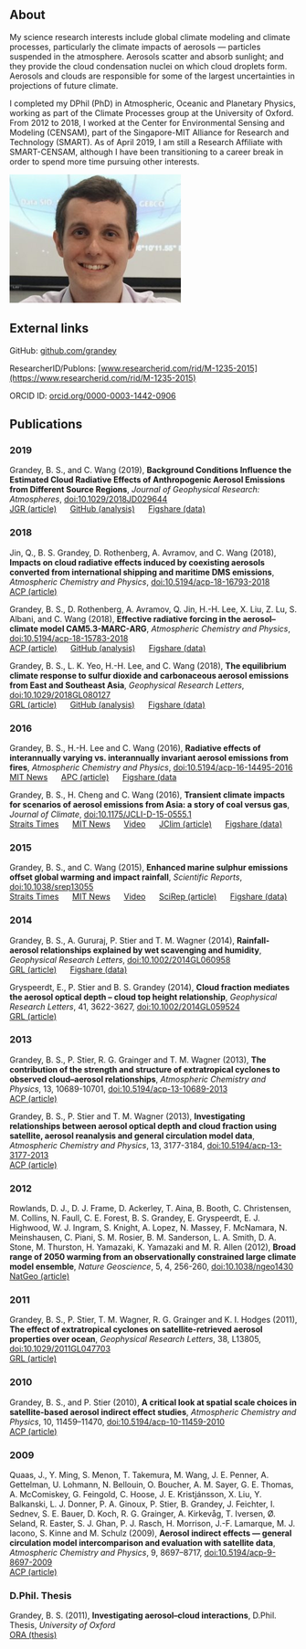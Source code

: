 ## About
My science research interests include global climate modeling and climate processes, particularly the climate impacts of aerosols — particles suspended in the atmosphere. Aerosols scatter and absorb sunlight; and they provide the cloud condensation nuclei on which cloud droplets form. Aerosols and clouds are responsible for some of the largest uncertainties in projections of future climate.

I completed my DPhil (PhD) in Atmospheric, Oceanic and Planetary Physics, working as part of the Climate Processes group at the University of Oxford. From 2012 to 2018, I worked at the Center for Environmental Sensing and Modeling (CENSAM), part of the Singapore-MIT Alliance for Research and Technology (SMART). As of April 2019, I am still a Research Affiliate with SMART-CENSAM, although I have been transitioning to a career break in order to spend more time pursuing other interests.

![Photo](dsc08007_small.jpg)

## External links
GitHub: [github.com/grandey](https://github.com/grandey)

ResearcherID/Publons: [www.researcherid.com/rid/M-1235-2015](https://www.researcherid.com/rid/M-1235-2015)

ORCID ID: [orcid.org/0000-0003-1442-0906](https://orcid.org/0000-0003-1442-0906)

## Publications

### 2019

Grandey, B. S., and C. Wang (2019), **Background Conditions Influence the Estimated Cloud Radiative Effects of Anthropogenic Aerosol Emissions from Different Source Regions**, _Journal of Geophysical Research: Atmospheres_, [doi:10.1029/2018JD029644](https://doi.org/10.1029/2018JD029644)<br/>
[JGR (article)](https://doi.org/10.1029/2018JD029644)&nbsp; &nbsp; &nbsp; 
[GitHub (analysis)](https://github.com/grandey/draft2017a-region-rfp)&nbsp; &nbsp; &nbsp; 
[Figshare (data)](https://doi.org/10.6084/m9.figshare.6972827)

### 2018

Jin, Q., B. S. Grandey, D. Rothenberg, A. Avramov, and C. Wang (2018), **Impacts on cloud radiative effects induced by coexisting aerosols converted from international shipping and maritime DMS emissions**, _Atmospheric Chemistry and Physics_, [doi:10.5194/acp-18-16793-2018](https://doi.org/10.5194/acp-18-16793-2018)<br/>
[ACP (article)](https://doi.org/10.5194/acp-18-16793-2018)

Grandey, B. S., D. Rothenberg, A. Avramov, Q. Jin, H.-H. Lee, X. Liu, Z. Lu, S. Albani, and C. Wang (2018), **Effective radiative forcing in the aerosol–climate model CAM5.3-MARC-ARG**, _Atmospheric Chemistry and Physics_, [doi:10.5194/acp-18-15783-2018](https://doi.org/10.5194/acp-18-15783-2018)<br/>
[ACP (article)](https://doi.org/10.5194/acp-18-15783-2018)&nbsp; &nbsp; &nbsp;
[GitHub (analysis)](https://github.com/grandey/p17c-marc-comparison)&nbsp; &nbsp; &nbsp;
[Figshare (data)](https://doi.org/10.6084/m9.figshare.5687812)

Grandey, B. S., L. K. Yeo, H.-H. Lee, and C. Wang (2018), **The equilibrium climate response to sulfur dioxide and carbonaceous aerosol emissions from East and Southeast Asia**, _Geophysical Research Letters_, [doi:10.1029/2018GL080127](https://doi.org/10.1029/2018GL080127)<br/>
[GRL (article)](https://doi.org/10.1029/2018GL080127)&nbsp; &nbsp; &nbsp;
[GitHub (analysis)](https://github.com/grandey/p17d-sulphur-eas-eqm)&nbsp; &nbsp; &nbsp;
[Figshare (data)](https://doi.org/10.6084/m9.figshare.6072887)

### 2016

Grandey, B. S., H.-H. Lee and C. Wang (2016), **Radiative effects of interannually varying vs. interannually invariant aerosol emissions from fires**, _Atmospheric Chemistry and Physics_, [doi:10.5194/acp-16-14495-2016](http://dx.doi.org/10.5194/acp-16-14495-2016)<br/>
[MIT News](http://news.mit.edu/2016/climate-models-may-be-overestimating-cooling-effect-of-wildfire-aerosols-1129)&nbsp; &nbsp; &nbsp;
[APC (article)](http://dx.doi.org/10.5194/acp-16-14495-2016)&nbsp; &nbsp; &nbsp;
[Figshare (data](http://dx.doi.org/10.6084/m9.figshare.3497705)

Grandey, B. S., H. Cheng and C. Wang (2016), **Transient climate impacts for scenarios of aerosol emissions from Asia: a story of coal versus gas**, _Journal of Climate_, [doi:10.1175/JCLI-D-15-0555.1](http://dx.doi.org/10.1175/JCLI-D-15-0555.1)<br/>
[Straits Times](http://www.straitstimes.com/singapore/coal-use-can-cause-water-stress-in-asia)&nbsp; &nbsp; &nbsp;
[MIT News](http://news.mit.edu/2016/higher-coal-use-asia-could-increase-water-stress-0428)&nbsp; &nbsp; &nbsp;
[Video](https://grandey.wordpress.com/2016/04/07/transient-climate-impacts-for-scenarios-of-aerosol-emissions-from-asia-a-story-of-coal-versus-gas/)&nbsp; &nbsp; &nbsp;
[JClim (article)](http://dx.doi.org/10.1175/JCLI-D-15-0555.1)&nbsp; &nbsp; &nbsp;
[Figshare (data)](http://dx.doi.org/10.6084/m9.figshare.2067084)

### 2015

Grandey, B. S., and C. Wang (2015), **Enhanced marine sulphur emissions offset global warming and impact rainfall**, _Scientific Reports_, [doi:10.1038/srep13055](http://dx.doi.org/10.1038/srep13055)<br/>
[Straits Times](http://www.straitstimes.com/singapore/shivers-over-growing-plankton-to-cool-earth)&nbsp; &nbsp; &nbsp;
[MIT News](http://news.mit.edu/2015/fertilize-ocean-cool-planet-0908)&nbsp; &nbsp; &nbsp;
[Video](https://grandey.wordpress.com/2015/08/21/enhanced-marine-sulphur-emissions-offset-global-warming-and-impact-rainfall/)&nbsp; &nbsp; &nbsp;
[SciRep (article)](http://dx.doi.org/10.1038/srep13055)&nbsp; &nbsp; &nbsp;
[Figshare (data)](http://dx.doi.org/10.6084/m9.figshare.1483372)

### 2014

Grandey, B. S., A. Gururaj, P. Stier and T. M. Wagner (2014), **Rainfall-aerosol relationships explained by wet scavenging and humidity**, _Geophysical Research Letters_, [doi:10.1002/2014GL060958](http://dx.doi.org/10.1002/2014GL060958)<br/>
[GRL (article)](http://dx.doi.org/10.1002/2014GL060958)&nbsp; &nbsp; &nbsp;
[Figshare (data)](http://dx.doi.org/10.6084/m9.figshare.1061414)

Gryspeerdt, E., P. Stier and B. S. Grandey (2014), **Cloud fraction mediates the aerosol optical depth – cloud top height relationship**, _Geophysical Research Letters_, 41, 3622-3627, [doi:10.1002/2014GL059524](http://dx.doi.org/10.1002/2014GL059524)<br/>
[GRL (article)](http://dx.doi.org/10.1002/2014GL059524)

### 2013

Grandey, B. S., P. Stier, R. G. Grainger and T. M. Wagner (2013), **The contribution of the strength and structure of extratropical cyclones to observed cloud–aerosol relationships**, _Atmospheric Chemistry and Physics_, 13, 10689-10701, [doi:10.5194/acp-13-10689-2013](http://dx.doi.org/10.5194/acp-13-10689-2013)<br/>
[ACP (article)](http://dx.doi.org/10.5194/acp-13-10689-2013)

Grandey, B. S., P. Stier and T. M. Wagner (2013), **Investigating relationships between aerosol optical depth and cloud fraction using satellite, aerosol reanalysis and general circulation model data**, _Atmospheric Chemistry and Physics_, 13, 3177-3184, [doi:10.5194/acp-13-3177-2013](http://dx.doi.org/10.5194/acp-13-3177-2013)<br/>
[ACP (article)](http://dx.doi.org/10.5194/acp-13-3177-2013)

### 2012

Rowlands, D. J., D. J. Frame, D. Ackerley, T. Aina, B. Booth, C. Christensen, M. Collins, N. Faull, C. E. Forest, B. S. Grandey, E. Gryspeerdt, E. J. Highwood, W. J. Ingram, S. Knight, A. Lopez, N. Massey, F. McNamara, N. Meinshausen, C. Piani, S. M. Rosier, B. M. Sanderson, L. A. Smith, D. A. Stone, M. Thurston, H. Yamazaki, K. Yamazaki and M. R. Allen (2012), **Broad range of 2050 warming from an observationally constrained large climate model ensemble**, _Nature Geoscience_, 5, 4, 256-260, [doi:10.1038/ngeo1430](http://dx.doi.org/10.1038/ngeo1430)<br/>
[NatGeo (article)](http://dx.doi.org/10.1038/ngeo1430)

### 2011

Grandey, B. S., P. Stier, T. M. Wagner, R. G. Grainger and K. I. Hodges (2011), **The effect of extratropical cyclones on satellite-retrieved aerosol properties over ocean**, _Geophysical Research Letters_, 38, L13805, [doi:10.1029/2011GL047703](http://dx.doi.org/10.1029/2011GL047703)<br/>
[GRL (article)](http://dx.doi.org/10.1029/2011GL047703)

### 2010

Grandey, B. S., and P. Stier (2010), **A critical look at spatial scale choices in satellite-based aerosol indirect effect studies**, _Atmospheric Chemistry and Physics_, 10, 11459–11470, [doi:10.5194/acp-10-11459-2010](http://dx.doi.org/10.5194/acp-10-11459-2010)<br/>
[ACP (article)](http://dx.doi.org/10.5194/acp-10-11459-2010)

### 2009

Quaas, J., Y. Ming, S. Menon, T. Takemura, M. Wang, J. E. Penner, A. Gettelman, U. Lohmann, N. Bellouin, O. Boucher, A. M. Sayer, G. E. Thomas, A. McComiskey, G. Feingold, C. Hoose, J. E. Kristjánsson, X. Liu, Y. Balkanski, L. J. Donner, P. A. Ginoux, P. Stier, B. Grandey, J. Feichter, I. Sednev, S. E. Bauer, D. Koch, R. G. Grainger, A. Kirkevåg, T. Iversen, Ø. Seland, R. Easter, S. J. Ghan, P. J. Rasch, H. Morrison, J.-F. Lamarque, M. J. Iacono, S. Kinne and M. Schulz (2009), **Aerosol indirect effects — general circulation model intercomparison and evaluation with satellite data**, _Atmospheric Chemistry and Physics_, 9, 8697–8717, [doi:10.5194/acp-9-8697-2009](http://dx.doi.org/10.5194/acp-9-8697-2009)<br/>
[ACP (article)](http://dx.doi.org/10.5194/acp-9-8697-2009)

### D.Phil. Thesis

Grandey, B. S. (2011), **Investigating aerosol–cloud interactions**, D.Phil. Thesis, _University of Oxford_<br/>
[ORA (thesis)](https://ora.ox.ac.uk/objects/ora:6053)

